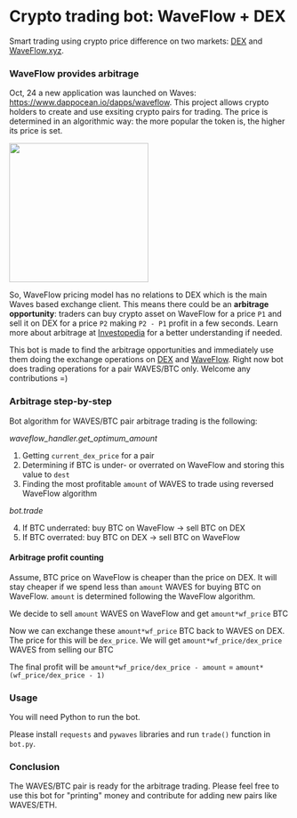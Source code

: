 # Crypto trading bot: WaveFlow + DEX

Smart trading using crypto price difference on two markets: [DEX](https://dex.wavesplatform.com/) and [WaveFlow.xyz](https://waveflow.xyz/).

### WaveFlow provides arbitrage

Oct, 24 a new application was launched on Waves: https://www.dappocean.io/dapps/waveflow. This project allows crypto holders to create and use exsiting crypto pairs for trading. The price is determined in an algorithmic way: the more popular the token is, the higher its price is set. 

<img src="https://server.vlzhr.top/hosted/662900714-29-13.png" width="250px">

So, WaveFlow pricing model has no relations to DEX which is the main Waves based exchange client. This means there could be an **arbitrage opportunity**: traders can buy crypto asset on WaveFlow for a price `P1` and sell it on DEX for a price `P2` making `P2 - P1` profit in a few seconds. Learn more about arbitrage at [Investopedia]( https://www.investopedia.com/ask/answers/what-is-arbitrage/) for a better understanding if needed.

This bot is made to find the arbitrage opportunities and immediately use them doing the exchange operations on [DEX](https://dex.wavesplatform.com/) and [WaveFlow](https://waveflow.xyz/). Right now bot does trading operations for a pair WAVES/BTC only. Welcome any contributions =)

### Arbitrage step-by-step

Bot algorithm for WAVES/BTC pair arbitrage trading is the following:

_waveflow_handler.get_optimum_amount_

1. Getting `current_dex_price` for a pair
2. Determining if BTC is under- or overrated on WaveFlow and storing this value to `dest`
3. Finding the most profitable `amount` of WAVES to trade using reversed WaveFlow algorithm

_bot.trade_

4. If BTC underrated: buy BTC on WaveFlow -> sell BTC on DEX
5. If BTC overrated: buy BTC on DEX -> sell BTC on WaveFlow

#### Arbitrage profit counting

Assume, BTC price on WaveFlow is cheaper than the price on DEX. It will stay cheaper if we spend less than `amount` WAVES for buying BTC on WaveFlow. `amount` is determined following the WaveFlow algorithm.

We decide to sell `amount` WAVES on WaveFlow and get `amount*wf_price` BTC

Now we can exchange these `amount*wf_price` BTC back to WAVES on DEX. The price for this will be `dex_price`. We will get `amount*wf_price/dex_price` WAVES from selling our BTC

The final profit will be `amount*wf_price/dex_price - amount` = `amount*(wf_price/dex_price - 1)`

### Usage

You will need Python to run the bot. 

Please install `requests` and `pywaves` libraries and run `trade()` function in `bot.py`.

### Conclusion

The WAVES/BTC pair is ready for the arbitrage trading. Please feel free to use this bot for "printing" money and contribute for adding new pairs like WAVES/ETH. 
